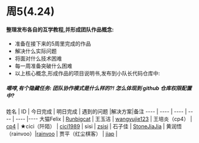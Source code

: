 # 周5(4.24) 
#### 整理发布各自的互学教程,并形成团队作品概念:
* 准备在接下来的5周里完成的作品
* 解决什么实际问题
* 将面对什么技术困难
* 每一周准备突破什么困难
* 以上核心概念,形成作品的项目说明书,发布到小队长代码仓库中:

##### 嗯啍,有个隐藏任务: 团队协作模式是什么样的?! 怎么体现到 github 仓库权限配置中?


姓名 | ID | 今日完成 | 明日完成 | 遇到的问题 |解决方案|备注
---- | ---- | ---- | ---- | ---- |----
大猫Felix | [Runbigcat](https://github.com/Runbigcat) | 
王玉洁 | [wangyujie123](https://github.com/wangyujie123) | 
王培炎（cp4） | [cp4](https://github.com/cp4) | 
★cici（阡陌） | [cici1989](https://github.com/cici1989) | 
sisi | [zsisi](https://github.com/zsisi) | 
石子佳 | [StoneJiaJia](https://github.com/StoneJiaJia) | 
黄润悟（rainvoo）|[rainvoo](https://github.com/rainvoo) | 
贾平（红尘棋客） | [jiap](https://github.com/jiap) | 